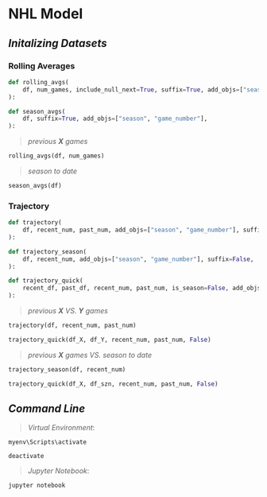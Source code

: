 # NHL Model

## _Initalizing Datasets_

### Rolling Averages
```python
def rolling_avgs(
    df, num_games, include_null_next=True, suffix=True, add_objs=["season", "game_number"],
):
```
```python
def season_avgs(
    df, suffix=True, add_objs=["season", "game_number"],
):
```
> _previous **X** games_
```python
rolling_avgs(df, num_games)
```
> _season to date_
```python
season_avgs(df)
```

### Trajectory
```python
def trajectory(
    df, recent_num, past_num, add_objs=["season", "game_number"], suffix=False,
):
```
```python
def trajectory_season(
    df, recent_num, add_objs=["season", "game_number"], suffix=False,
):
```
```python
def trajectory_quick(
    recent_df, past_df, recent_num, past_num, is_season=False, add_objs=["season", "game_number"], suffix=False,
):
```
>  _previous **X** VS. **Y** games_
```python
trajectory(df, recent_num, past_num)
```
```python
trajectory_quick(df_X, df_Y, recent_num, past_num, False)
```
> _previous **X** games VS. season to date_
  ```python
trajectory_season(df, recent_num)
  ```
```python
trajectory_quick(df_X, df_szn, recent_num, past_num, False)  
```

## _Command Line_
> _Virtual Environment_:
```console
myenv\Scripts\activate
```
```console
deactivate
```
> _Jupyter Notebook_:
```console
jupyter notebook
```
